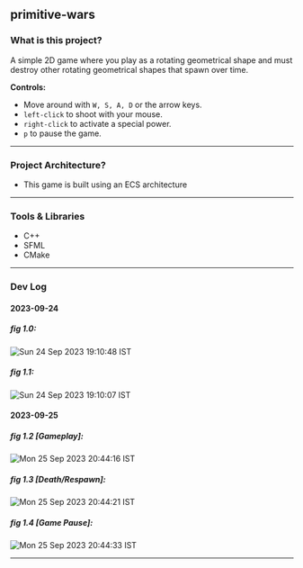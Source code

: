 ## primitive-wars

### What is this project?
A simple 2D game where you play as a rotating geometrical shape and must destroy other rotating geometrical shapes that spawn over time.

**Controls:**
- Move around with `W, S, A, D` or the arrow keys. 
- `left-click` to shoot with your mouse.
- `right-click` to activate a special power. 
- `p` to pause the game.

---

### Project Architecture?
- This game is built using an ECS architecture

---

### Tools & Libraries
- C++
- SFML
- CMake

---

### Dev Log

#### 2023-09-24

##### fig 1.0:
![Sun 24 Sep 2023 19:10:48 IST](https://github.com/Ticketedmoon/primitive-wars/assets/21260839/007b2bf6-e7b2-4267-a3dd-bff8705af5f4)

##### fig 1.1:
![Sun 24 Sep 2023 19:10:07 IST](https://github.com/Ticketedmoon/primitive-wars/assets/21260839/5bd3d88b-005d-4217-b81b-29ee4a4db7c4)

#### 2023-09-25

##### fig 1.2 [Gameplay]:
![Mon 25 Sep 2023 20:44:16 IST](https://github.com/Ticketedmoon/primitive-wars/assets/21260839/840b352e-86ae-47b2-ac4e-b34eb89bcbee)

##### fig 1.3 [Death/Respawn]:
![Mon 25 Sep 2023 20:44:21 IST](https://github.com/Ticketedmoon/primitive-wars/assets/21260839/422e21ad-a921-4efb-b8db-f4aecf3a31ad)

##### fig 1.4 [Game Pause]:
![Mon 25 Sep 2023 20:44:33 IST](https://github.com/Ticketedmoon/primitive-wars/assets/21260839/30642de9-f648-40d4-88b6-16d9e85540fa)

---
